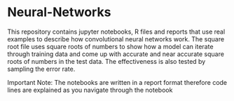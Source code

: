 # Neural-Networks
This repository contains jupyter notebooks, R files and reports that use real examples to describe how convolutional neural networks work. The square root file uses square roots of numbers to show how a model can iterate through training data and come up with accurate and near accurate square roots of numbers in the test data. The effectiveness is also tested by sampling the error rate.


Important Note:
The notebooks are written in a report format therefore code lines are explained as you navigate through the notebook
